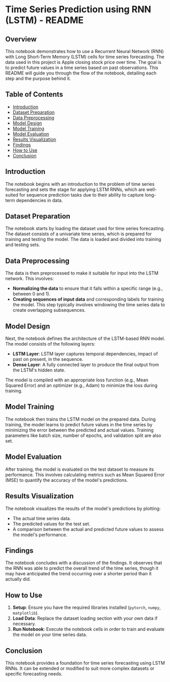 # Time Series Prediction using RNN (LSTM) - README

## Overview
This notebook demonstrates how to use a Recurrent Neural Network (RNN) with Long Short-Term Memory (LSTM) cells for time series forecasting. The data used in this project is Apple closing stock price over time. The goal is to predict future values in a time series based on past observations. This README will guide you through the flow of the notebook, detailing each step and the purpose behind it.

## Table of Contents
- [Introduction](#introduction)
- [Dataset Preparation](#dataset-preparation)
- [Data Preprocessing](#data-preprocessing)
- [Model Design](#model-design)
- [Model Training](#model-training)
- [Model Evaluation](#model-evaluation)
- [Results Visualization](#results-visualization)
- [Findings](#findings)
- [How to Use](#how-to-use)
- [Conclusion](#conclusion)

## Introduction
The notebook begins with an introduction to the problem of time series forecasting and sets the stage for applying LSTM RNNs, which are well-suited for sequence prediction tasks due to their ability to capture long-term dependencies in data.

## Dataset Preparation
The notebook starts by loading the dataset used for time series forecasting. The dataset consists of a univariate time series, which is prepared for training and testing the model. The data is loaded and divided into training and testing sets.

## Data Preprocessing
The data is then preprocessed to make it suitable for input into the LSTM network. This involves:

- **Normalizing the data** to ensure that it falls within a specific range (e.g., between 0 and 1).
- **Creating sequences of input data** and corresponding labels for training the model. This step typically involves windowing the time series data to create overlapping subsequences.

## Model Design
Next, the notebook defines the architecture of the LSTM-based RNN model. The model consists of the following layers:

- **LSTM Layer**: LSTM layer captures temporal dependencies, impact of past on present, in the sequence.
- **Dense Layer**: A fully connected layer to produce the final output from the LSTM's hidden state.

The model is compiled with an appropriate loss function (e.g., Mean Squared Error) and an optimizer (e.g., Adam) to minimize the loss during training.

## Model Training
The notebook then trains the LSTM model on the prepared data. During training, the model learns to predict future values in the time series by minimizing the error between the predicted and actual values. Training parameters like batch size, number of epochs, and validation split are also set.

## Model Evaluation
After training, the model is evaluated on the test dataset to measure its performance. This involves calculating metrics such as Mean Squared Error (MSE) to quantify the accuracy of the model's predictions.

## Results Visualization
The notebook visualizes the results of the model's predictions by plotting:

- The actual time series data.
- The predicted values for the test set.
- A comparison between the actual and predicted future values to assess the model's performance.

## Findings
The notebook concludes with a discussion of the findings. It observes that the RNN was able to predict the overall trend of the time series, though it may have anticipated the trend occurring over a shorter period than it actually did.

## How to Use
1. **Setup**: Ensure you have the required libraries installed (`pytorch`, `numpy`, `matplotlib`).
2. **Load Data**: Replace the dataset loading section with your own data if necessary.
3. **Run Notebook**: Execute the notebook cells in order to train and evaluate the model on your time series data.

## Conclusion
This notebook provides a foundation for time series forecasting using LSTM RNNs. It can be extended or modified to suit more complex datasets or specific forecasting needs.

